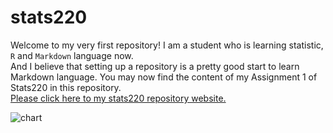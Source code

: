 # stats220
Welcome to my very first repository! I am a student who is learning statistic, `R` and `Markdown` language now.  
And I believe that setting up a repository is a pretty good start to learn Markdown language.
You may now find the content of my Assignment 1 of Stats220 in this repository.  
[Please click here to my stats220 repository website.](https://220pmc.github.io/stats220/)  

![chart](https://cdn3.iconfinder.com/data/icons/higher-education-icon-set/256/chart.png)  
